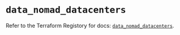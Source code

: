 # `data_nomad_datacenters`

Refer to the Terraform Registory for docs: [`data_nomad_datacenters`](https://www.terraform.io/docs/providers/nomad/d/datacenters).
